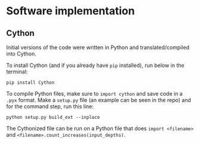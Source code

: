 # Software implementation

## Cython
Initial versions of the code were written in Python and translated/compiled into Cython.

To install Cython (and if you already have `pip` installed), run below in the terminal:
```
pip install Cython
```

To compile Python files, make sure to `import cython` and save code in a `.pyx` format. Make a `setup.py` file (an example can be seen in the repo) and for the command step, run this line:
```
python setup.py build_ext --inplace
```

The Cythonized file can be run on a Python file that does `import <filename>` and `<filename>.count_increases(input_depths)`.
